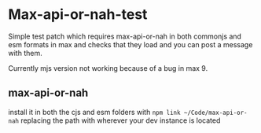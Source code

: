 # Max-api-or-nah-test

Simple test patch which requires max-api-or-nah in both commonjs
and esm formats in max and checks that they load and you can post
a message with them.

Currently mjs version not working because of a bug in max 9.

## max-api-or-nah

install it in both the cjs and esm folders with `npm link ~/Code/max-api-or-nah`
replacing the path with wherever your dev instance is located
